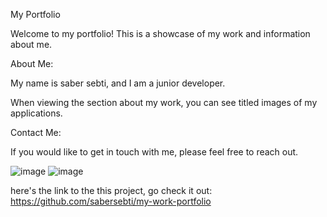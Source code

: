 My Portfolio                                                             


Welcome to my portfolio! This is a showcase of my work and information about me.                                                   

About Me:                                                  

My name is saber sebti, and I am a junior developer.







When viewing the section about my work, you can see titled images of my applications.

Contact Me:

If you would like to get in touch with me, please feel free to reach out. 




![image](https://user-images.githubusercontent.com/76743603/224087234-67333472-de51-44e5-989b-899a4a8b4075.png)
![image](https://user-images.githubusercontent.com/76743603/224087446-c054b16a-eca1-418e-ac58-6cdee2ddaa79.png)

here's the link to the this project, go check it out: https://github.com/sabersebti/my-work-portfolio
